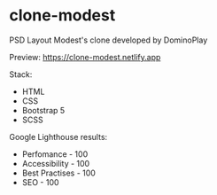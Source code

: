# clone-modest

PSD Layout Modest's clone developed by DominoPlay

Preview: https://clone-modest.netlify.app

Stack:
- HTML
- CSS
- Bootstrap 5
- SCSS

Google Lighthouse results:

- Perfomance - 100
- Accessibility - 100
- Best Practises - 100
- SEO - 100
